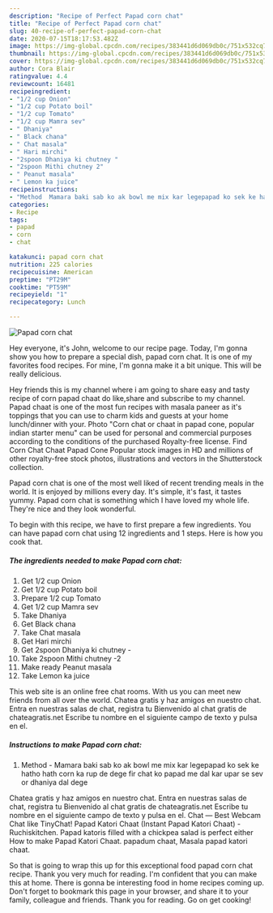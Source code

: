 ```yaml
---
description: "Recipe of Perfect Papad corn chat"
title: "Recipe of Perfect Papad corn chat"
slug: 40-recipe-of-perfect-papad-corn-chat
date: 2020-07-15T18:17:53.482Z
image: https://img-global.cpcdn.com/recipes/383441d6d069db0c/751x532cq70/papad-corn-chat-recipe-main-photo.jpg
thumbnail: https://img-global.cpcdn.com/recipes/383441d6d069db0c/751x532cq70/papad-corn-chat-recipe-main-photo.jpg
cover: https://img-global.cpcdn.com/recipes/383441d6d069db0c/751x532cq70/papad-corn-chat-recipe-main-photo.jpg
author: Cora Blair
ratingvalue: 4.4
reviewcount: 16481
recipeingredient:
- "1/2 cup Onion"
- "1/2 cup Potato boil"
- "1/2 cup Tomato"
- "1/2 cup Mamra sev"
- " Dhaniya"
- " Black chana"
- " Chat masala"
- " Hari mirchi"
- "2spoon Dhaniya ki chutney "
- "2spoon Mithi chutney 2"
- " Peanut masala"
- " Lemon ka juice"
recipeinstructions:
- "Method  Mamara baki sab ko ak bowl me mix kar legepapad ko sek ke hatho hath corn ka rup de dege fir chat ko papad me dal kar upar se sev or dhaniya dal dege"
categories:
- Recipe
tags:
- papad
- corn
- chat

katakunci: papad corn chat 
nutrition: 225 calories
recipecuisine: American
preptime: "PT29M"
cooktime: "PT59M"
recipeyield: "1"
recipecategory: Lunch

---
```



![Papad corn chat](https://img-global.cpcdn.com/recipes/383441d6d069db0c/751x532cq70/papad-corn-chat-recipe-main-photo.jpg)

Hey everyone, it's John, welcome to our recipe page. Today, I'm gonna show you how to prepare a special dish, papad corn chat. It is one of my favorites food recipes. For mine, I'm gonna make it a bit unique. This will be really delicious.

Hey friends this is my channel where i am going to share easy and tasty recipe of corn papad chaat do like,share and subscribe to my channel. Papad chaat is one of the most fun recipes with masala paneer as it&#39;s toppings that you can use to charm kids and guests at your home lunch/dinner with your. Photo &#34;Corn chat or chaat in papad cone, popular indian starter menu&#34; can be used for personal and commercial purposes according to the conditions of the purchased Royalty-free license. Find Corn Chat Chaat Papad Cone Popular stock images in HD and millions of other royalty-free stock photos, illustrations and vectors in the Shutterstock collection.

Papad corn chat is one of the most well liked of recent trending meals in the world. It is enjoyed by millions every day. It's simple, it's fast, it tastes yummy. Papad corn chat is something which I have loved my whole life. They're nice and they look wonderful.


To begin with this recipe, we have to first prepare a few ingredients. You can have papad corn chat using 12 ingredients and 1 steps. Here is how you cook that.

<!--inarticleads1-->

##### The ingredients needed to make Papad corn chat:

1. Get 1/2 cup Onion
1. Get 1/2 cup Potato boil
1. Prepare 1/2 cup Tomato
1. Get 1/2 cup Mamra sev
1. Take  Dhaniya
1. Get  Black chana
1. Take  Chat masala
1. Get  Hari mirchi
1. Get 2spoon Dhaniya ki chutney -
1. Take 2spoon Mithi chutney -2
1. Make ready  Peanut masala
1. Take  Lemon ka juice


This web site is an online free chat rooms. With us you can meet new friends from all over the world. Chatea gratis y haz amigos en nuestro chat. Entra en nuestras salas de chat, registra tu Bienvenido al chat gratis de chateagratis.net Escribe tu nombre en el siguiente campo de texto y pulsa en el. 

<!--inarticleads2-->

##### Instructions to make Papad corn chat:

1. Method  - Mamara baki sab ko ak bowl me mix kar legepapad ko sek ke hatho hath corn ka rup de dege fir chat ko papad me dal kar upar se sev or dhaniya dal dege


Chatea gratis y haz amigos en nuestro chat. Entra en nuestras salas de chat, registra tu Bienvenido al chat gratis de chateagratis.net Escribe tu nombre en el siguiente campo de texto y pulsa en el. Chat — Best Webcam Chat like TinyChat! Papad Katori Chaat (Instant Papad Katori Chaat) - Ruchiskitchen. Papad katoris filled with a chickpea salad is perfect either How to make Papad Katori Chaat. papadum chaat, Masala papad katori chaat. 

So that is going to wrap this up for this exceptional food papad corn chat recipe. Thank you very much for reading. I'm confident that you can make this at home. There is gonna be interesting food in home recipes coming up. Don't forget to bookmark this page in your browser, and share it to your family, colleague and friends. Thank you for reading. Go on get cooking!
